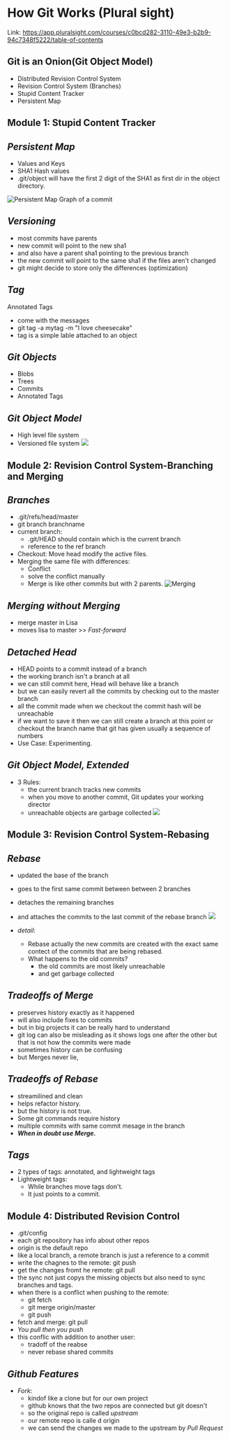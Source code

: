 # How Git Works (Plural sight)
Link: https://app.pluralsight.com/courses/c0bcd282-3110-49e3-b2b9-94c7348f5222/table-of-contents

## **Git is an Onion(Git Object Model)**
* Distributed Revision Control System
* Revision Control System (Branches)
* Stupid Content Tracker
* Persistent Map

## Module 1: Stupid Content Tracker
## _Persistent Map_
* Values and Keys
* SHA1 Hash values
* .git/object will have the first 2 digit of the SHA1 as first dir in the object directory.


![Persistent Map Graph of a commit](images/howGitWorks-persistentMap.png)

## _Versioning_
* most commits have parents
* new commit will point to the new sha1
* and also have a parent sha1 pointing to the previous branch
* the new commit will point to the same sha1 if the files aren't changed
* git might decide to store only the differences (optimization)

## _Tag_
Annotated Tags
* come with the messages
* git tag -a mytag -m "I love cheesecake"
* tag is a simple lable attached to an object

## _Git Objects_
* Blobs
* Trees
* Commits
* Annotated Tags

## _Git Object Model_
* High level file system
* Versioned file system
![](images/howGitWorks-GOM.png)

## Module 2: Revision Control System-Branching and Merging
## _Branches_
* .git/refs/head/master
* git branch branchname
* current branch:
	* .git/HEAD should contain which is the current branch
	* reference to the ref branch
* Checkout: Move head modify the active files.
* Merging the same file with differences:
	* Conflict
	* solve the conflict manually
	* Merge is like other commits but with 2 parents.
![Merging](images/howGitWorks-Merging.png)

## _Merging without Merging_
* merge master in Lisa
* moves lisa to master >> _Fast-forward_

## _Detached Head_
* HEAD points to a commit instead of a branch
* the working branch isn't a branch at all
* we can still commit here, Head will behave like a branch
* but we can easily revert all the commits by checking out to the master branch
* all the commit made when we checkout the commit hash will be unreachable
* if we want to save it then we can still create a branch at this point or checkout the branch name that git has given usually a sequence of numbers
* Use Case: Experimenting.

## _Git Object Model, Extended_
* 3 Rules:
	* the current branch tracks new commits
	* when you move to another commit, Git updates your working director
	* unreachable objects are garbage collected
![](images/howGitWorks-GOMEx.png)

## Module 3: Revision Control System-Rebasing

## _Rebase_
* updated the base of the branch
* goes to the first same commit between between 2 branches
* detaches the remaining branches
* and attaches the commits to the last commit of the rebase branch
![](images/howGitWorks-Rebase.png)

* _detail_:
	* Rebase actually the new commits are created with the exact same contect of the commits that are being rebased.
	* What happens to the old commits?
		* the old commits are most likely unreachable
		* and get garbage collected

## _Tradeoffs of Merge_
* preserves history exactly as it happened
* will also include fixes to commits
* but in big projects it can be really hard to understand
* git log can also be misleading as it shows logs one after the other but that is not how the commits were made
* sometimes history can be confusing
* but Merges never lie,

## _Tradeoffs of Rebase_
* streamilined and clean
* helps refactor history.
* but the history is not true.
* Some git commands require history
* multiple commits with same commit mesage in the branch
* **_When in doubt use Merge._**

## _Tags_
* 2 types of tags: annotated, and lightweight tags
* Lightweight tags:
	* While branches move tags don't.
	* It just points to a commit.
	
## Module 4: Distributed Revision Control
* .git/config
* each git repository has info about other repos
* origin is the default repo
* like a local branch, a remote branch is just a reference to a commit
* write the chagnes to the remote: git push
* get the changes fromt he remote: git pull
* the sync not just copys the missing objects but also need to sync branches and tags.
* when there is a conflict when pushing to the remote:
	* git fetch
	* git merge origin/master
	* git push
* fetch and merge: git pull
* _You pull then you push_
* this conflic with addition to another user:
	* tradoff of the reabse
	* never rebase shared commits

## _Github Features_
* _Fork_:
	* kindof like a clone but for our own project
	* github knows that the two repos are connected but git doesn't
	* so the original repo is called _upstream_
	* our remote repo is calle d origin
	* we can send the changes we made to the upstream by _Pull Request_


